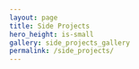 ```yaml
---
layout: page
title: Side Projects
hero_height: is-small
gallery: side_projects_gallery
permalink: /side_projects/
---
```



